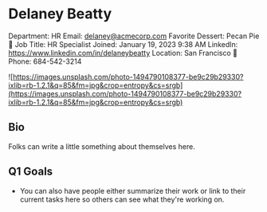 # Delaney Beatty

Department: HR
Email: delaney@acmecorp.com
Favorite Dessert: Pecan Pie 🥧
Job Title: HR Specialist
Joined: January 19, 2023 9:38 AM
LinkedIn: https://www.linkedin.com/in/delaneybeatty
Location: San Francisco 🌁
Phone: 684-542-3214

![https://images.unsplash.com/photo-1494790108377-be9c29b29330?ixlib=rb-1.2.1&q=85&fm=jpg&crop=entropy&cs=srgb](https://images.unsplash.com/photo-1494790108377-be9c29b29330?ixlib=rb-1.2.1&q=85&fm=jpg&crop=entropy&cs=srgb)

## Bio

Folks can write a little something about themselves here.

## Q1 Goals

- You can also have people either summarize their work or link to their current tasks here so others can see what they're working on.